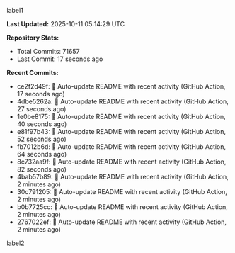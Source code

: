 
label1 
<!-- ACTIVITY_START -->
**Last Updated:** 2025-10-11 05:14:29 UTC

**Repository Stats:**
- Total Commits: 71657
- Last Commit: 17 seconds ago

**Recent Commits:**
- ce2f2d49f: 🤖 Auto-update README with recent activity (GitHub Action, 17 seconds ago)
- 4dbe5262a: 🤖 Auto-update README with recent activity (GitHub Action, 27 seconds ago)
- 1e0be8175: 🤖 Auto-update README with recent activity (GitHub Action, 40 seconds ago)
- e81f97b43: 🤖 Auto-update README with recent activity (GitHub Action, 52 seconds ago)
- fb7012b6d: 🤖 Auto-update README with recent activity (GitHub Action, 64 seconds ago)
- 8c732aa9f: 🤖 Auto-update README with recent activity (GitHub Action, 82 seconds ago)
- 4bab57b89: 🤖 Auto-update README with recent activity (GitHub Action, 2 minutes ago)
- 30c791205: 🤖 Auto-update README with recent activity (GitHub Action, 2 minutes ago)
- b0b7725cc: 🤖 Auto-update README with recent activity (GitHub Action, 2 minutes ago)
- 2767022ef: 🤖 Auto-update README with recent activity (GitHub Action, 2 minutes ago)
<!-- ACTIVITY_END -->

label2
